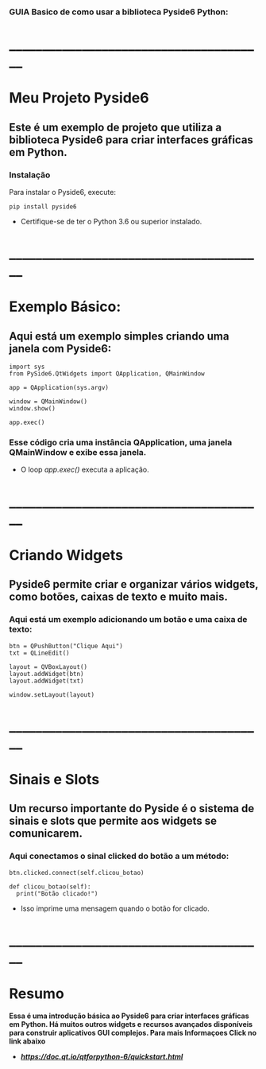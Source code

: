 ### GUIA Basico de como usar a biblioteca Pyside6 Python:
# _______________________________________
# Meu Projeto Pyside6

## Este é um exemplo de projeto que utiliza a biblioteca Pyside6 para criar interfaces gráficas em Python.
### Instalação

  Para instalar o Pyside6, execute:


    pip install pyside6

- Certifique-se de ter o Python 3.6 ou superior instalado.

# _______________________________________

# Exemplo Básico:

## Aqui está um exemplo simples criando uma janela com Pyside6:



    import sys
    from PySide6.QtWidgets import QApplication, QMainWindow
    
    app = QApplication(sys.argv)
    
    window = QMainWindow()
    window.show()
    
    app.exec()

### Esse código cria uma instância QApplication, uma janela QMainWindow e exibe essa janela.

  - O loop *app.exec()* executa a aplicação.

# _______________________________________

# Criando Widgets

## Pyside6 permite criar e organizar vários widgets, como botões, caixas de texto e muito mais.

### Aqui está um exemplo adicionando um botão e uma caixa de texto:



    btn = QPushButton("Clique Aqui") 
    txt = QLineEdit()
    
    layout = QVBoxLayout()
    layout.addWidget(btn)
    layout.addWidget(txt)
    
    window.setLayout(layout)

# _______________________________________

# Sinais e Slots

## Um recurso importante do Pyside é o sistema de sinais e slots que permite aos widgets se comunicarem.

### Aqui conectamos o sinal clicked do botão a um método:



    btn.clicked.connect(self.clicou_botao)
    
    def clicou_botao(self):
      print("Botão clicado!")

- Isso imprime uma mensagem quando o botão for clicado.

# _______________________________________

# Resumo

**Essa é uma introdução básica ao Pyside6 para criar interfaces gráficas em Python. Há muitos outros widgets e recursos avançados disponíveis para construir aplicativos GUI complejos. Para mais Informaçoes Click no link abaixo**

- ***https://doc.qt.io/qtforpython-6/quickstart.html***
